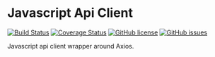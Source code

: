 # Javascript Api Client

[![Build Status](https://travis-ci.org/luisfcolon/js_api_client.svg)](https://travis-ci.org/luisfcolon/js_api_client)
[![Coverage Status](https://coveralls.io/repos/github/luisfcolon/js_api_client/badge.svg?branch=master)](https://coveralls.io/github/luisfcolon/js_api_client?branch=master)
[![GitHub license](https://img.shields.io/badge/license-MIT-blue.svg)](https://raw.githubusercontent.com/luisfcolon/js_api_client/master/LICENSE)
[![GitHub issues](https://img.shields.io/github/issues/luisfcolon/js_api_client.svg)](https://github.com/luisfcolon/js_api_client/issues)

Javascript api client wrapper around Axios.

